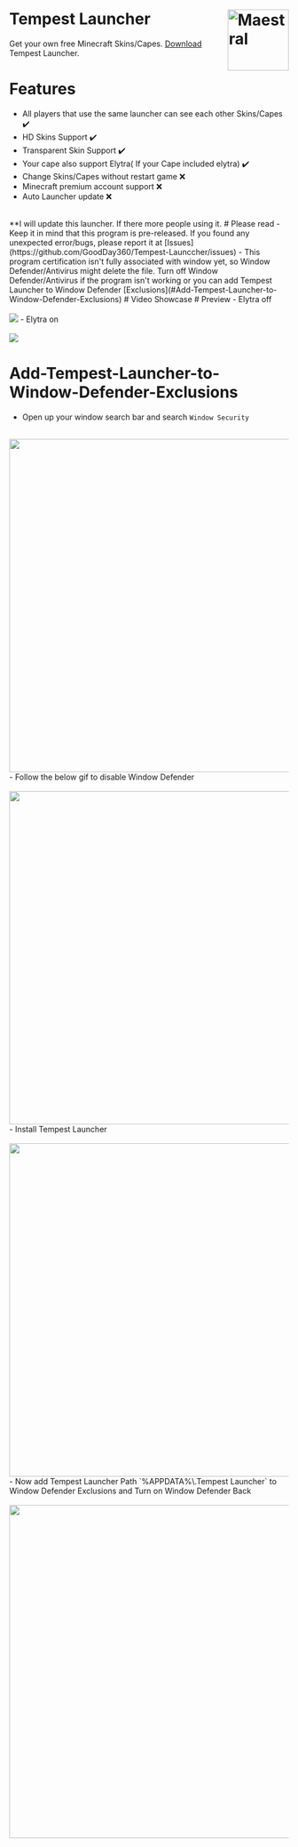 

# Tempest Launcher <img src="https://i.imgur.com/1wfpYd5.png" align="right" title="Maestral" width="110" height="110">
Get your own free Minecraft Skins/Capes. [Download](https://github.com/GoodDay360/Tempest-Launcher/releases/download/1.0/Tempest-Launcher_1.0.exe) Tempest Launcher.  
# Features
- All players that use the same launcher can see each other Skins/Capes ✔️
- HD Skins Support ✔️
- Transparent Skin Support ✔️
- Your cape also support Elytra( If your Cape included elytra) ✔️
- Change Skins/Capes without restart game ❌
- Minecraft premium account support ❌
- Auto Launcher update ❌
<br />
**I will update this launcher. If there more people using it.
# Please read
- Keep it in mind that this program is pre-released. If you found any unexpected error/bugs,
please report it at [Issues](https://github.com/GoodDay360/Tempest-Launccher/issues)
- This program certification isn't fully associated with window yet, so Window Defender/Antivirus might delete the file. Turn off Window Defender/Antivirus if the program isn't working or you can add Tempest Launcher to Window Defender [Exclusions](#Add-Tempest-Launcher-to-Window-Defender-Exclusions)
# Video Showcase
<https://user-images.githubusercontent.com/59399625/129297818-e15f7b7b-336a-467d-94ef-beca645550ca.mp4>
# Preview
- Elytra off<br /><br /><img src="https://i.imgur.com/y2VGLdP.png">
- Elytra on<br /><br /><img src="https://i.imgur.com/O05TjVz.png">

# Add-Tempest-Launcher-to-Window-Defender-Exclusions
- Open up your window search bar and search `Window Security`<br /><br />
<img src="https://i.imgur.com/yOKKqkR.png" width="800" height="600">
- Follow the below gif to disable Window Defender<br /><br />
<img src="https://i.imgur.com/5ns50oU.gif" width="800" height="600">
- Install Tempest Launcher<br /><br />
<img src="https://i.imgur.com/8EU9GkM.gif" width="800" height="600">
- Now add Tempest Launcher Path `%APPDATA%\.Tempest Launcher` to Window Defender Exclusions and Turn on Window Defender Back<br /><br />
<img src="https://i.imgur.com/wlDzyej.gif" width="800" height="600">
